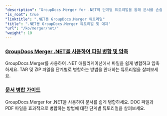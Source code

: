 ```yaml
---
"description": "GroupDocs.Merger for .NET의 단계별 튜토리얼을 통해 문서를 손쉽게 병합, 분할, 재정렬 및 관리할 수 있습니다. 자세한 예제와 전문가의 안내를 통해 문서 조작을 완벽하게 익혀보세요."
"is_root": true
"linktitle": ".NET용 GroupDocs.Merger 튜토리얼"
"title": ".NET용 GroupDocs.Merger 튜토리얼 및 예제"
"url": "/ko/merger/net/"
"weight": 10
---
```


### [GroupDocs Merger .NET을 사용하여 파일 병합 및 압축](./merge-and-compress-files/)
GroupDocs.Merger를 사용하여 .NET 애플리케이션에서 파일을 쉽게 병합하고 압축하세요. TAR 및 ZIP 파일을 단계별로 병합하는 방법을 안내하는 튜토리얼을 살펴보세요.
### [문서 병합 가이드](./guide-to-document-merging/)
GroupDocs.Merger for .NET을 사용하여 문서를 쉽게 병합하세요. DOC 파일과 PDF 파일을 효과적으로 병합하는 방법에 대한 단계별 튜토리얼을 살펴보세요.
